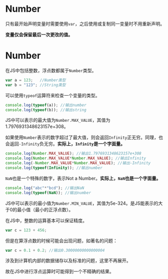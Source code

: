# Number

只有最开始声明变量时需要使用`var`，之后使用或复制同一变量时不用重新声明。

**变量仅会保留最后一次更改的值。**

# Number

在JS中包括整数，浮点数都属于`Number`类型。

```js
var a = 123;   //Number类型
var b = "123"; //String类型
```

可以使用`typeof`运算符来检查一个变量的类型。

```js
console.log(typeof(a)); //输出number
console.log(typeof(b)); //输出string
```

JS中可以表示的最大值为`Number.MAX_VALUE`，其值为1.7976931348623157e+308。

如果使用`Number`表示的数字超过了最大值，则会返回`Infinity`正无穷。同理，也会返回`-Infinity`负无穷。**实际上，`Infinity`是一个字面量。**

```js
console.log(Number.MAX_VALUE); //输出1.7976931348623157e+308
console.log(Number.MAX_VALUE*Number.MAX_VALUE); //输出Infinity
console.log(-Number.MAX_VALUE*Number.MAX_VALUE); //输出-Infinity
console.log(typeof(Infinity)); //输出number
```



`NaN`也是一个特殊的数字，表示Not a Number。**实际上，`NaN`也是一个字面量。**

```js
console.log("abc"*"bcd"); //输出NaN
console.log(typeof(NaN)); //输出number
```



JS中可以表示的最小值为`Number.MIN_VALUE`，其值为5e-324。是JS能表示的大于0的最小值（最小的正浮点数）。



在JS中，整数的运算基本可以保证精度。

```js
var c = 123 + 456;
```

但是在算浮点数的时候可能会出现问题，如著名的问题：

```js
var c = 0.1 + 0.2; //输出0.30000000000000004
```

涉及到计算机内部的数据储存以及标准的问题，这里不再展开。

故在JS中进行浮点运算时可能得到一个不精确的结果。





